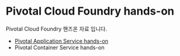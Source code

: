# Pivotal Cloud Foundry hands-on
Pivotal Cloud Foundry 핸즈온 자료 입니다.

* [Pivotal Application Service hands-on](/pivotal-application-service/getting-started-pas.md)
* Pivotal Container Service hands-on
